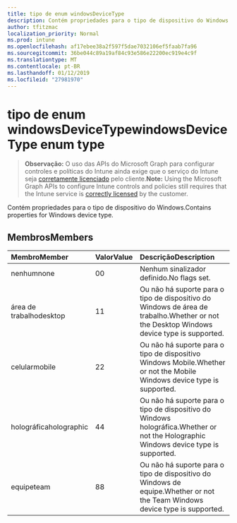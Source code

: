 ```yaml
---
title: tipo de enum windowsDeviceType
description: Contém propriedades para o tipo de dispositivo do Windows.
author: tfitzmac
localization_priority: Normal
ms.prod: intune
ms.openlocfilehash: af17ebee38a2f597f5dae7032106ef5faab7fa96
ms.sourcegitcommit: 36be044c89a19af84c93e586e22200ec919e4c9f
ms.translationtype: MT
ms.contentlocale: pt-BR
ms.lasthandoff: 01/12/2019
ms.locfileid: "27981970"
---
```

# <a name="windowsdevicetype-enum-type"></a><span data-ttu-id="2e502-103">tipo de enum windowsDeviceType</span><span class="sxs-lookup"><span data-stu-id="2e502-103">windowsDeviceType enum type</span></span>

> <span data-ttu-id="2e502-104">**Observação:** O uso das APIs do Microsoft Graph para configurar controles e políticas do Intune ainda exige que o serviço do Intune seja [corretamente licenciado](https://go.microsoft.com/fwlink/?linkid=839381) pelo cliente.</span><span class="sxs-lookup"><span data-stu-id="2e502-104">**Note:** Using the Microsoft Graph APIs to configure Intune controls and policies still requires that the Intune service is [correctly licensed](https://go.microsoft.com/fwlink/?linkid=839381) by the customer.</span></span>

<span data-ttu-id="2e502-105">Contém propriedades para o tipo de dispositivo do Windows.</span><span class="sxs-lookup"><span data-stu-id="2e502-105">Contains properties for Windows device type.</span></span>
## <a name="members"></a><span data-ttu-id="2e502-106">Membros</span><span class="sxs-lookup"><span data-stu-id="2e502-106">Members</span></span>
|<span data-ttu-id="2e502-107">Membro</span><span class="sxs-lookup"><span data-stu-id="2e502-107">Member</span></span>|<span data-ttu-id="2e502-108">Valor</span><span class="sxs-lookup"><span data-stu-id="2e502-108">Value</span></span>|<span data-ttu-id="2e502-109">Descrição</span><span class="sxs-lookup"><span data-stu-id="2e502-109">Description</span></span>|
|:---|:---|:---|
|<span data-ttu-id="2e502-110">nenhum</span><span class="sxs-lookup"><span data-stu-id="2e502-110">none</span></span>|<span data-ttu-id="2e502-111">0</span><span class="sxs-lookup"><span data-stu-id="2e502-111">0</span></span>|<span data-ttu-id="2e502-112">Nenhum sinalizador definido.</span><span class="sxs-lookup"><span data-stu-id="2e502-112">No flags set.</span></span>|
|<span data-ttu-id="2e502-113">área de trabalho</span><span class="sxs-lookup"><span data-stu-id="2e502-113">desktop</span></span>|<span data-ttu-id="2e502-114">1</span><span class="sxs-lookup"><span data-stu-id="2e502-114">1</span></span>|<span data-ttu-id="2e502-115">Ou não há suporte para o tipo de dispositivo do Windows de área de trabalho.</span><span class="sxs-lookup"><span data-stu-id="2e502-115">Whether or not the Desktop Windows device type is supported.</span></span>|
|<span data-ttu-id="2e502-116">celular</span><span class="sxs-lookup"><span data-stu-id="2e502-116">mobile</span></span>|<span data-ttu-id="2e502-117">2</span><span class="sxs-lookup"><span data-stu-id="2e502-117">2</span></span>|<span data-ttu-id="2e502-118">Ou não há suporte para o tipo de dispositivo Windows Mobile.</span><span class="sxs-lookup"><span data-stu-id="2e502-118">Whether or not the Mobile Windows device type is supported.</span></span>|
|<span data-ttu-id="2e502-119">holográfica</span><span class="sxs-lookup"><span data-stu-id="2e502-119">holographic</span></span>|<span data-ttu-id="2e502-120">4</span><span class="sxs-lookup"><span data-stu-id="2e502-120">4</span></span>|<span data-ttu-id="2e502-121">Ou não há suporte para o tipo de dispositivo do Windows holográfica.</span><span class="sxs-lookup"><span data-stu-id="2e502-121">Whether or not the Holographic Windows device type is supported.</span></span>|
|<span data-ttu-id="2e502-122">equipe</span><span class="sxs-lookup"><span data-stu-id="2e502-122">team</span></span>|<span data-ttu-id="2e502-123">8</span><span class="sxs-lookup"><span data-stu-id="2e502-123">8</span></span>|<span data-ttu-id="2e502-124">Ou não há suporte para o tipo de dispositivo do Windows de equipe.</span><span class="sxs-lookup"><span data-stu-id="2e502-124">Whether or not the Team Windows device type is supported.</span></span>|



